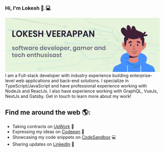 ### Hi, I'm Lokesh 👋.💻

<img src="https://raw.githubusercontent.com/loki47ch/loki47ch/master/.github/images/banner.png" alt="profile banner">
I am a Full-stack developer with industry experience building enterprise-level web applications and back-end solutions. I specialize in TypeScript/JavaScript and have professional experience working with NodeJs and ReactJs. I also have experience working with GraphQL, VueJs, NextJs and Gatsby. Get in touch to learn more about my work!

## Find me around the web 🌎:

- Taking contracts on <a href="https://www.upwork.com/o/profiles/users/~017d850ae77dc2dfa4/">UpWork</a> 💼
- Expressing my ideas on <a href="https://codepen.io/loki47ch">Codepen</a> 🏓
- Showcasing my code snippets on <a href="https://codesandbox.io/u/loki47ch">CodeSandbox</a> 💻
- Sharing updates on <a href="https://www.linkedin.com/in/loki47ch/">LinkedIn</a> 💼

<!--
**loki47ch/loki47ch** is a ✨ _special_ ✨ repository because its `README.md` (this file) appears on your GitHub profile.

Here are some ideas to get you started:

- 🔭 I’m currently working on ...
- 🌱 I’m currently learning ...
- 👯 I’m looking to collaborate on ...
- 🤔 I’m looking for help with ...
- 💬 Ask me about ...
- 📫 How to reach me: ...
- 😄 Pronouns: ...
- ⚡ Fun fact: ...
-->
